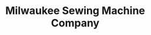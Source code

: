 ---
title: "Milwaukee Sewing Machine Company"
url: /west-allis/milwaukee-sewing-machine-company/
shop: Nähzubehör
---